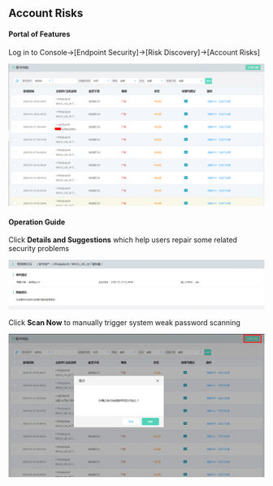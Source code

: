 ## Account Risks

#### Portal of Features

Log in to Console->[Endpoint Security]->[Risk Discovery]->[Account Risks] 

![](../../../../image/Endpoint-Security/account-risk1.png)

#### Operation Guide

Click **Details and Suggestions** which help users repair some related security problems

![](../../../../image/Endpoint-Security/account-risk2.png)

Click **Scan Now** to manually trigger system weak password scanning

![](../../../../image/Endpoint-Security/account-risk3.png)

